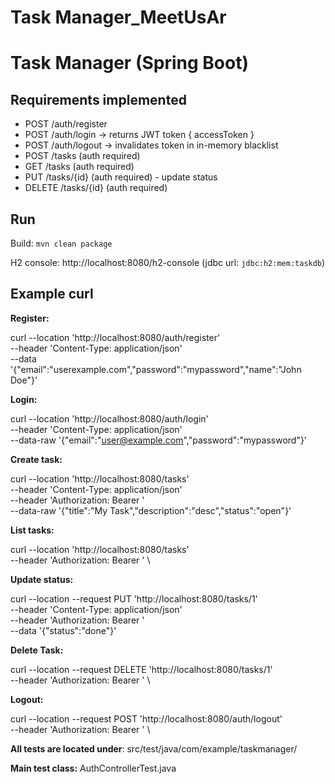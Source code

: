 # Task Manager_MeetUsAr
# Task Manager (Spring Boot)
## Requirements implemented
- POST /auth/register
- POST /auth/login -> returns JWT token { accessToken }
- POST /auth/logout -> invalidates token in in-memory blacklist
- POST /tasks (auth required)
- GET /tasks (auth required)
- PUT /tasks/{id} (auth required) - update status
- DELETE /tasks/{id} (auth required)

## Run
Build: `mvn clean package`

H2 console: http://localhost:8080/h2-console (jdbc url: `jdbc:h2:mem:taskdb`)

## Example curl

**Register:**

curl --location 'http://localhost:8080/auth/register' \
--header 'Content-Type: application/json' \
--data '{"email":"userexample.com","password":"mypassword","name":"John Doe"}'

**Login:**

curl --location 'http://localhost:8080/auth/login' \
--header 'Content-Type: application/json' \
--data-raw '{"email":"user@example.com","password":"mypassword"}'

**Create task:**

curl --location 'http://localhost:8080/tasks' \
--header 'Content-Type: application/json' \
--header 'Authorization: Bearer ' \
--data-raw '{"title":"My Task","description":"desc","status":"open"}'


**List tasks:**

curl --location 'http://localhost:8080/tasks' \
--header 'Authorization: Bearer ' \

**Update status:**

curl --location --request PUT 'http://localhost:8080/tasks/1' \
--header 'Content-Type: application/json' \
--header 'Authorization: Bearer ' \
--data '{"status":"done"}'


**Delete Task:**

curl --location --request DELETE 'http://localhost:8080/tasks/1' \
--header 'Authorization: Bearer ' \

**Logout:**

curl --location --request POST 'http://localhost:8080/auth/logout' \
--header 'Authorization: Bearer ' \


**All tests are located under**:
src/test/java/com/example/taskmanager/

**Main test class:**
AuthControllerTest.java
